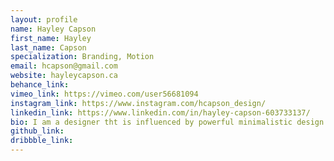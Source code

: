 ```yaml
---
layout: profile
name: Hayley Capson
first_name: Hayley
last_name: Capson
specialization: Branding, Motion
email: hcapson@gmail.com
website: hayleycapson.ca
behance_link:
vimeo_link: https://vimeo.com/user56681094
instagram_link: https://www.instagram.com/hcapson_design/
linkedin_link: https://www.linkedin.com/in/hayley-capson-603733137/
bio: I am a designer tht is influenced by powerful minimalistic design. Creative spirit with a love for design, shopping, and coffee!
github_link:
dribbble_link:
---
```

